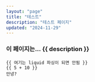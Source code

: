 ```yaml
---
layout: "page"
title: "테스트"
description: "테스트 페이지"
updated: "2024-11-29"
---
```


### 이 페이지는... {{ description }}

```plaintext
{{ 여기는 liquid 파싱이 되면 안됨 }}
{{ 5 + 10 }}
안녕?
```